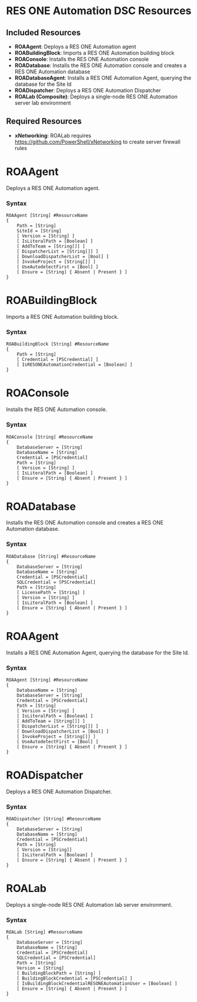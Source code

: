 RES ONE Automation DSC Resources
================================
## Included Resources
* **ROAAgent**: Deploys a RES ONE Automation agent
* **ROABuildingBlock**: Imports a RES ONE Automation building block
* **ROAConsole**: Installs the RES ONE Automation console
* **ROADatabase**: Installs the RES ONE Automation console and creates a RES ONE Automation database
* **ROADatabaseAgent**: Installs a RES ONE Automation Agent, querying the database for the Site Id
* **ROADispatcher**: Deploys a RES ONE Automation Dispatcher
* **ROALab (Composite)**: Deploys a single-node RES ONE Automation server lab environment

## Required Resources
* **xNetworking**: ROALab requires https://github.com/PowerShell/xNetworking to create server firewall rules

ROAAgent
========
Deploys a RES ONE Automation agent.
### Syntax
```
ROAAgent [String] #ResourceName
{
    Path = [String]
    SiteId = [String]
    [ Version = [String] ]
    [ IsLiteralPath = [Boolean] ]
    [ AddToTeam = [String[]] ]
    [ DispatcherList = [String[]] ]
    [ DownloadDispatcherList = [Bool] ]
    [ InvokeProject = [String[]] ]
    [ UseAutodetectFirst = [Bool] ]
    [ Ensure = [String] { Absent | Present } ]
}
```

ROABuildingBlock
===================
Imports a RES ONE Automation building block.
### Syntax
```
ROABuildingBlock [String] #ResourceName
{
    Path = [String]
    [ Credential = [PSCredential] ]
    [ IsRESONEAutomationCredential = [Boolean] ]
}
```

ROAConsole
==========
Installs the RES ONE Automation console.
### Syntax
```
ROAConsole [String] #ResourceName
{
    DatabaseServer = [String]
    DatabaseName = [String]
    Credential = [PSCredential]
    Path = [String]
    [ Version = [String] ]
    [ IsLiteralPath = [Boolean] ]
    [ Ensure = [String] { Absent | Present } ]
}
```

ROADatabase
===========
Installs the RES ONE Automation console and creates a RES ONE Automation database.
### Syntax
```
ROADatabase [String] #ResourceName
{
    DatabaseServer = [String]
    DatabaseName = [String]
    Credential = [PSCredential]
    SQLCredential = [PSCredential]
    Path = [String]
    [ LicensePath = [String] ]
    [ Version = [String] ]
    [ IsLiteralPath = [Boolean] ]
    [ Ensure = [String] { Absent | Present } ]
}
```

ROAAgent
================
Installs a RES ONE Automation Agent, querying the database for the Site Id.
### Syntax
```
ROAAgent [String] #ResourceName
{
    DatabaseName = [String]
    DatabaseServer = [String]
    Credential = [PSCredential]
    Path = [String]
    [ Version = [String] ]
    [ IsLiteralPath = [Boolean] ]
    [ AddToTeam = [String[]] ]
    [ DispatcherList = [String[]] ]
    [ DownloadDispatcherList = [Bool] ]
    [ InvokeProject = [String[]] ]
    [ UseAutodetectFirst = [Bool] ]
    [ Ensure = [String] { Absent | Present } ]
}

```

ROADispatcher
=============
Deploys a RES ONE Automation Dispatcher.
### Syntax
```
ROADispatcher [String] #ResourceName
{
    DatabaseServer = [String]
    DatabaseName = [String]
    Credential = [PSCredential]
    Path = [String]
    [ Version = [String]]
    [ IsLiteralPath = [Boolean] ]
    [ Ensure = [String] { Absent | Present } ]
}

```

ROALab
======
Deploys a single-node RES ONE Automation lab server environment.
### Syntax
```
ROALab [String] #ResourceName
{
    DatabaseServer = [String]
    DatabaseName = [String]
    Credential = [PSCredential]
    SQLCredential = [PSCredential]
    Path = [String]
    Version = [String]
    [ BuildingBlockPath = [String] ]
    [ BuildingBlockCredential = [PSCredential] ]
    [ IsBuildingBlockCredentialRESONEAutomationUser = [Boolean] ]
    [ Ensure = [String] { Absent | Present } ]
}
```
